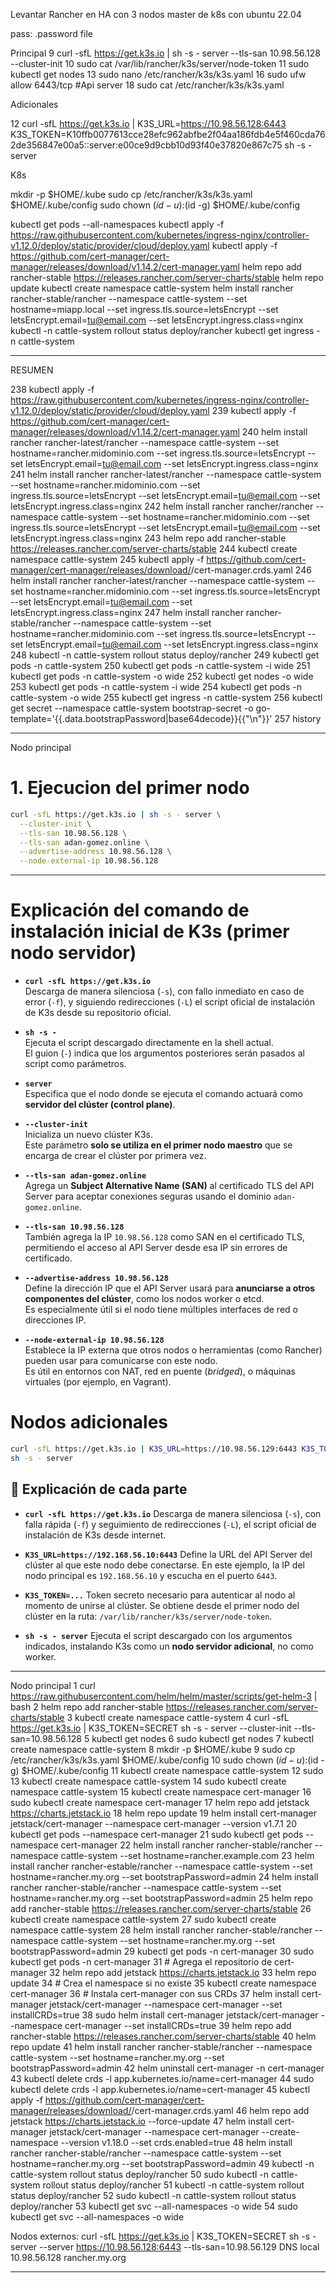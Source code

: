 Levantar Rancher en HA con 3 nodos master de k8s con ubuntu 22.04

pass: .password file



Principal
    9  curl -sfL https://get.k3s.io | sh -s - server   --tls-san 10.98.56.128   --cluster-init
   10  sudo cat /var/lib/rancher/k3s/server/node-token
   11  sudo kubectl get nodes
   13  sudo nano /etc/rancher/k3s/k3s.yaml
   16  sudo ufw allow 6443/tcp #Api server
   18  sudo cat /etc/rancher/k3s/k3s.yaml 

Adicionales

   12  curl -sfL https://get.k3s.io | K3S_URL=https://10.98.56.128:6443 K3S_TOKEN=K10ffb0077613cce28efc962abfbe2f04aa186fdb4e5f460cda762de356847e00a5::server:e00ce9d9cbb10d93f40e37820e867c75 sh -s - server


K8s

mkdir -p $HOME/.kube
sudo cp /etc/rancher/k3s/k3s.yaml $HOME/.kube/config
sudo chown $(id -u):$(id -g) $HOME/.kube/config


kubectl get pods --all-namespaces
kubectl apply -f https://raw.githubusercontent.com/kubernetes/ingress-nginx/controller-v1.12.0/deploy/static/provider/cloud/deploy.yaml
kubectl apply -f https://github.com/cert-manager/cert-manager/releases/download/v1.14.2/cert-manager.yaml
helm repo add rancher-stable https://releases.rancher.com/server-charts/stable
helm repo update
kubectl create namespace cattle-system
helm install rancher rancher-stable/rancher   --namespace cattle-system   --set hostname=miapp.local  --set ingress.tls.source=letsEncrypt   --set letsEncrypt.email=tu@email.com   --set letsEncrypt.ingress.class=nginx
kubectl -n cattle-system rollout status deploy/rancher
kubectl get ingress -n cattle-system


---
RESUMEN

  238  kubectl apply -f https://raw.githubusercontent.com/kubernetes/ingress-nginx/controller-v1.12.0/deploy/static/provider/cloud/deploy.yaml
  239  kubectl apply -f https://github.com/cert-manager/cert-manager/releases/download/v1.14.2/cert-manager.yaml
  240  helm install rancher rancher-latest/rancher   --namespace cattle-system   --set hostname=rancher.midominio.com   --set ingress.tls.source=letsEncrypt   --set letsEncrypt.email=tu@email.com   --set letsEncrypt.ingress.class=nginx
  241  helm install rancher rancher-latest/rancher   --namespace cattle-system   --set hostname=rancher.midominio.com   --set ingress.tls.source=letsEncrypt   --set letsEncrypt.email=tu@email.com   --set letsEncrypt.ingress.class=nginx
  242  helm install rancher rancher/rancher   --namespace cattle-system   --set hostname=rancher.midominio.com   --set ingress.tls.source=letsEncrypt   --set letsEncrypt.email=tu@email.com   --set letsEncrypt.ingress.class=nginx
  243  helm repo add rancher-stable https://releases.rancher.com/server-charts/stable
  244  kubectl create namespace cattle-system
  245  kubectl apply -f https://github.com/cert-manager/cert-manager/releases/download/<VERSION>/cert-manager.crds.yaml
  246  helm install rancher rancher-latest/rancher   --namespace cattle-system   --set hostname=rancher.midominio.com   --set ingress.tls.source=letsEncrypt   --set letsEncrypt.email=tu@email.com   --set letsEncrypt.ingress.class=nginx
  247  helm install rancher rancher-stable/rancher   --namespace cattle-system   --set hostname=rancher.midominio.com   --set ingress.tls.source=letsEncrypt   --set letsEncrypt.email=tu@email.com   --set letsEncrypt.ingress.class=nginx
  248  kubectl -n cattle-system rollout status deploy/rancher
  249  kubectl get pods -n cattle-system
  250  kubectl get pods -n cattle-system -i wide
  251  kubectl get pods -n cattle-system -o wide
  252  kubectl get nodes -o wide
  253  kubectl get pods -n cattle-system -i wide
  254  kubectl get pods -n cattle-system -o wide
  255  kubectl get ingress -n cattle-system
  256  kubectl get secret --namespace cattle-system bootstrap-secret -o go-template='{{.data.bootstrapPassword|base64decode}}{{"\n"}}'
  257  history


---

Nodo principal


# 1. Ejecucion del primer nodo 

```bash
curl -sfL https://get.k3s.io | sh -s - server \
  --cluster-init \
  --tls-san 10.98.56.128 \
  --tls-san adan-gomez.online \
  --advertise-address 10.98.56.128 \
  --node-external-ip 10.98.56.128
```

---

# Explicación del comando de instalación inicial de K3s (primer nodo servidor)


- **`curl -sfL https://get.k3s.io`**  
  Descarga de manera silenciosa (`-s`), con fallo inmediato en caso de error (`-f`), y siguiendo redirecciones (`-L`) el script oficial de instalación de K3s desde su repositorio oficial.

- **`sh -s -`**  
  Ejecuta el script descargado directamente en la shell actual.  
  El guion (`-`) indica que los argumentos posteriores serán pasados al script como parámetros.

- **`server`**  
  Especifica que el nodo donde se ejecuta el comando actuará como **servidor del clúster (control plane)**.

- **`--cluster-init`**  
  Inicializa un nuevo clúster K3s.  
  Este parámetro **solo se utiliza en el primer nodo maestro** que se encarga de crear el clúster por primera vez.

- **`--tls-san adan-gomez.online`**  
  Agrega un **Subject Alternative Name (SAN)** al certificado TLS del API Server para aceptar conexiones seguras usando el dominio `adan-gomez.online`.

- **`--tls-san 10.98.56.128`**  
  También agrega la IP `10.98.56.128` como SAN en el certificado TLS, permitiendo el acceso al API Server desde esa IP sin errores de certificado.

- **`--advertise-address 10.98.56.128`**  
  Define la dirección IP que el API Server usará para **anunciarse a otros componentes del clúster**, como los nodos worker o etcd.  
  Es especialmente útil si el nodo tiene múltiples interfaces de red o direcciones IP.

- **`--node-external-ip 10.98.56.128`**  
  Establece la IP externa que otros nodos o herramientas (como Rancher) pueden usar para comunicarse con este nodo.  
  Es útil en entornos con NAT, red en puente (*bridged*), o máquinas virtuales (por ejemplo, en Vagrant).



# Nodos adicionales 

```bash
curl -sfL https://get.k3s.io | K3S_URL=https://10.98.56.129:6443 K3S_TOKEN=K104be600f986bf741e24c001c5f107d65a4b7cd77367203025a47e1014df2d9e0a::server:acc2784508b33197e42a5c4e9f4b3038 \
sh -s - server
````

## 📝 Explicación de cada parte

* **`curl -sfL https://get.k3s.io`**
  Descarga de manera silenciosa (`-s`), con falla rápida (`-f`) y seguimiento de redirecciones (`-L`), el script oficial de instalación de K3s desde internet.

* **`K3S_URL=https://192.168.56.10:6443`**
  Define la URL del API Server del clúster al que este nodo debe conectarse.
  En este ejemplo, la IP del nodo principal es `192.168.56.10` y escucha en el puerto `6443`.

* **`K3S_TOKEN=...`**
  Token secreto necesario para autenticar al nodo al momento de unirse al clúster.
  Se obtiene desde el primer nodo del clúster en la ruta:
  `/var/lib/rancher/k3s/server/node-token`.

* **`sh -s - server`**
  Ejecuta el script descargado con los argumentos indicados, instalando K3s como un **nodo servidor adicional**, no como worker.





---
Nodo principal
    1  curl https://raw.githubusercontent.com/helm/helm/master/scripts/get-helm-3 | bash
    2  helm repo add rancher-stable https://releases.rancher.com/server-charts/stable
    3  kubectl create namespace cattle-system
    4  curl -sfL https://get.k3s.io | K3S_TOKEN=SECRET sh -s - server     --cluster-init     --tls-san=10.98.56.128
    5  kubectl get nodes
    6  sudo kubectl get nodes
    7  kubectl create namespace cattle-system
    8  mkdir -p $HOME/.kube
    9  sudo cp /etc/rancher/k3s/k3s.yaml $HOME/.kube/config
   10  sudo chown $(id -u):$(id -g) $HOME/.kube/config
   11  kubectl create namespace cattle-system
   12  sudo 
   13  kubectl create namespace cattle-system
   14  sudo kubectl create namespace cattle-system
   15  kubectl create namespace cert-manager
   16  sudo kubectl create namespace cert-manager
   17   helm repo add jetstack https://charts.jetstack.io
   18  helm repo update
   19  helm install   cert-manager jetstack/cert-manager   --namespace cert-manager   --version v1.7.1
   20  kubectl get pods --namespace cert-manager
   21  sudo kubectl get pods --namespace cert-manager
   22   helm install rancher rancher-stable/rancher   --namespace cattle-system   --set hostname=rancher.example.com
   23  helm install rancher rancher-estable/rancher   --namespace cattle-system   --set hostname=rancher.my.org   --set bootstrapPassword=admin
   24  helm install rancher rancher-stable/rancher   --namespace cattle-system   --set hostname=rancher.my.org   --set bootstrapPassword=admin
   25  helm repo add rancher-stable https://releases.rancher.com/server-charts/stable
   26  kubectl create namespace cattle-system
   27  sudo kubectl create namespace cattle-system
   28  helm install rancher rancher-stable/rancher   --namespace cattle-system   --set hostname=rancher.my.org   --set bootstrapPassword=admin
   29  kubectl get pods -n cert-manager
   30  sudo kubectl get pods -n cert-manager
   31  # Agrega el repositorio de cert-manager
   32  helm repo add jetstack https://charts.jetstack.io
   33  helm repo update
   34  # Crea el namespace si no existe
   35  kubectl create namespace cert-manager
   36  # Instala cert-manager con sus CRDs
   37  helm install cert-manager jetstack/cert-manager   --namespace cert-manager   --set installCRDs=true
   38  sudo helm install cert-manager jetstack/cert-manager   --namespace cert-manager   --set installCRDs=true
   39  helm repo add rancher-stable https://releases.rancher.com/server-charts/stable
   40  helm repo update
   41  helm install rancher rancher-stable/rancher   --namespace cattle-system   --set hostname=rancher.my.org   --set bootstrapPassword=admin
   42  helm uninstall cert-manager -n cert-manager
   43  kubectl delete crds -l app.kubernetes.io/name=cert-manager
   44  sudo kubectl delete crds -l app.kubernetes.io/name=cert-manager
   45  kubectl apply -f https://github.com/cert-manager/cert-manager/releases/download/<VERSION>/cert-manager.crds.yaml
   46  helm repo add jetstack https://charts.jetstack.io --force-update
   47  helm install   cert-manager jetstack/cert-manager   --namespace cert-manager   --create-namespace   --version v1.18.0   --set crds.enabled=true
   48  helm install rancher rancher-stable/rancher   --namespace cattle-system   --set hostname=rancher.my.org   --set bootstrapPassword=admin
   49  kubectl -n cattle-system rollout status deploy/rancher
   50  sudo kubectl -n cattle-system rollout status deploy/rancher
   51  kubectl -n cattle-system rollout status deploy/rancher
   52  sudo kubectl -n cattle-system rollout status deploy/rancher
   53  kubectl get svc --all-namespaces -o wide
   54  sudo kubectl get svc --all-namespaces -o wide

Nodos externos:
curl -sfL https://get.k3s.io | K3S_TOKEN=SECRET sh -s - server     --server https://10.98.56.128:6443     --tls-san=10.98.56.129
DNS local
10.98.56.128 rancher.my.org

   ---